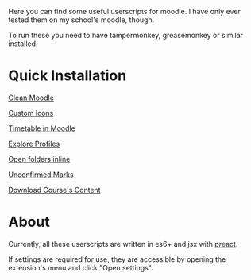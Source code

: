 Here you can find some useful userscripts for moodle. I have only ever tested them on my school's moodle, though.

To run these you need to have tampermonkey, greasemonkey or similar installed.

# Quick Installation

[Clean Moodle](https://github.com/melusc/moodle_userscripts/raw/master/dist/Clean%20Moodle/Clean%20Moodle.user.js)

[Custom Icons](https://github.com/melusc/moodle_userscripts/raw/master/dist/Custom%20Icons/Custom%20Icons.user.js)

[Timetable in Moodle](https://github.com/melusc/moodle_userscripts/raw/master/dist/Timetable%20v5/Timetable%20v5.user.js)

[Explore Profiles](https://github.com/melusc/moodle_userscripts/raw/master/dist/Explore%20Profiles/Explore%20Profiles.user.js)

[Open folders inline](https://github.com/melusc/moodle_userscripts/raw/master/dist/Open%20folders%20inline/Open%20folders%20inline%20preact.user.js)

[Unconfirmed Marks](https://github.com/melusc/moodle_userscripts/raw/master/dist/Unconfirmed%20Marks/Unconfirmed%20Marks%20Preact.user.js)

[Download Course's Content](https://github.com/melusc/moodle_userscripts/raw/master/dist/Download%20Courses%20Content/Moodle%20Download%20Courses%20Content.user.js)

# About

Currently, all these userscripts are written in es6+ and jsx with [preact](https://github.com/preactjs/preact).

If settings are required for use, they are accessible by opening the extension's menu and click "Open settings".
